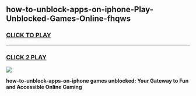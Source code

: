 
## how-to-unblock-apps-on-iphone-Play-Unblocked-Games-Online-fhqws
<h3>
<a href="https://premium76.site?title=how-to-unblock-apps-on-iphone&ref=25A">CLICK TO PLAY</a></h3>
<hr>

<h3>
<a href="https://premium76.site?title=how-to-unblock-apps-on-iphone&ref=25A">CLICK 2 PLAY</a>
  
</h3>

<a href="https://premium76.site?title=how-to-unblock-apps-on-iphone&ref=25A"><img src="https://clearcache.store/games.png"></a>


**how-to-unblock-apps-on-iphone games unblocked: Your Gateway to Fun and Accessible Online Gaming**
